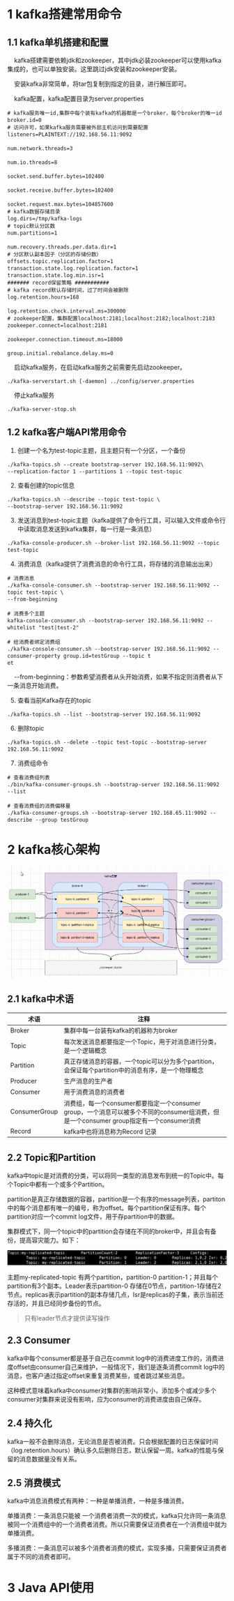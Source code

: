 # 1 kafka搭建常用命令

## 1.1 kafka单机搭建和配置

    kafka搭建需要依赖jdk和zookeeper，其中jdk必装zookeeper可以使用kafka集成的，也可以单独安装。这里跳过jdk安装和zookeeper安装。

    安装kafka非常简单，将tar包复制到指定的目录，进行解压即可。

    kafka配置，kafka配置目录为server.properties

```properties
# kafka服务唯一id,集群中每个装有kafka的机器都是一个broker，每个broker的唯一id
broker.id=0
# 访问许可，如果kafka服务需要被外部主机访问到需要配置
listeners=PLAINTEXT://192.168.56.11:9092

num.network.threads=3

num.io.threads=8

socket.send.buffer.bytes=102400

socket.receive.buffer.bytes=102400

socket.request.max.bytes=104857600
# kafka数据存储目录
log.dirs=/tmp/kafka-logs
# topic默认分区数
num.partitions=1

num.recovery.threads.per.data.dir=1
# 分区默认副本因子（分区的存储份数）
offsets.topic.replication.factor=1
transaction.state.log.replication.factor=1
transaction.state.log.min.isr=1
####### record保留策略 ###########
# kafka record默认存储时间，过了时间会被删除
log.retention.hours=168

log.retention.check.interval.ms=300000
# zookeeper配置，集群配置localhost:2181;localhost:2182;localhost:2183
zookeeper.connect=localhost:2181

zookeeper.connection.timeout.ms=18000

group.initial.rebalance.delay.ms=0
```

    启动kafka服务，在启动kafka服务之前需要先启动zookeeper。

```shell
./kafka­-server­start.sh [-daemon] ../config/server.properties
```

    停止kafka服务

```shell
./kafka-server-stop.sh
```

## 1.2 kafka客户端API常用命令

1. 创建一个名为test-topic主题，且主题只有一个分区，一个备份

```shell
./kafka-topics.sh --create bootstrap-server 192.168.56.11:9092\
--replication-factor 1 --partitions 1 --topic test-topic
```

2. 查看创建的topic信息

```shell
./kafka-topics.sh --describe --topic test-topic \
--bootstrap-server 192.168.56.11:9092
```

3. 发送消息到test-topic主题（kafka提供了命令行工具，可以输入文件或命令行中读取消息发送到kafka集群，每一行是一条消息）

```shell
./kafka-console-producer.sh --broker-list 192.168.56.11:9092 --topic test-topic
```

4. 消费消息（kafka提供了消费消息的命令行工具，将存储的消息输出出来）

```shell
# 消费消息
./kafka-console-consumer.sh --bootstrap-server 192.168.56.11:9092 --topic test-topic \
--from-beginning

# 消费多个主题
kafka‐console‐consumer.sh ‐‐bootstrap‐server 192.168.56.11:9092 ‐‐whitelist "test|test‐2"

# 给消费者绑定消费组
./kafka‐console‐consumer.sh ‐‐bootstrap‐server 192.168.56.11:9092 ‐‐consumer‐property group.id=testGroup ‐‐topic t
et
```

    --from-beginning：参数希望消费者从头开始消费，如果不指定则消费者从下一条消息开始消费。

5. 查看当前Kafka存在的topic

```shell
./kafka-topics.sh --list --bootstrap-server 192.168.56.11:9092
```

6. 删除topic

```shell
./kafka-topics.sh --delete --topic test-topic --bootstrap-server 192.168.56.11:9092
```

7. 消费组命令

```shell
# 查看消费组列表
./bin/kafka‐consumer‐groups.sh ‐‐bootstrap‐server 192.168.56.11:9092 ‐‐list

# 查看消费组的消费偏移量
./kafka‐consumer‐groups.sh ‐‐bootstrap‐server 192.168.65.11:9092 ‐‐describe ‐‐group testGroup
```

# 2 kafka核心架构

![kafka-framework](../picture/mq/kafka-framework.png)

## 2.1 kafka中术语

| 术语            | 注释                                                                                            |
| ------------- | --------------------------------------------------------------------------------------------- |
| Broker        | 集群中每一台装有kafka的机器称为broker                                                                      |
| Topic         | 每次发送消息都要指定一个Topic，用于对消息进行分类，是一个逻辑概念                                                           |
| Partition     | 真正存储消息的容器，一个topic可以分为多个partition，会保证每个partition中的消息有序，是一个物理概念                                 |
| Producer      | 生产消息的生产者                                                                                      |
| Consumer      | 用于消费消息的消费者                                                                                    |
| ConsumerGroup | 消费组，每一个consumer都要指定一个consumer group，一个消息可以被多个不同的consumer组消费，但是一个consumer group指定有一个consumer消费 |
| Record        | kafka中也将消息称为Record 记录                                                                         |

## 2.2 Topic和Partition

kafka中topic是对消费的分类，可以将同一类型的消息发布到统一的Topic中。每个Topic中都有一个或多个Partition。

partition是真正存储数据的容器，partition是一个有序的message列表，partiton中的每个消息都有唯一的编号，称为offset。每个partition保证有序。每个partition对应一个commit log文件，用于存partition中的数据。

集群模式下，同一个topic中的partition会存储在不同的broker中，并且会有备份，提高容灾能力。如下：

![kafka-partition](../picture/mq/kafka-partition.png)

主题my-replicated-topic 有两个partition，partition-0 partition-1；并且每个partition有3个副本。Leader表示partition-0 存储在0节点，partition-1存储在2节点。replicas表示partition的副本存储几点，Isr是replicas的子集，表示当前还存活的，并且已经同步备份的节点。

> 只有leader节点才提供读写操作

## 2.3 Consumer

kafka中每个consumer都是基于自己在commit log中的消费进度工作的，消费进度offset由consumer自己来维护，一般情况下，我们是逐条消费commit log中的消息，也客户通过指定offset来重复消费某些，或者跳过某些消息。

这种模式意味着kafka中consumer对集群的影响非常小，添加多个或减少多个consumer对集群来说没有影响，应为consumer的消费进度由自己保存。

## 2.4 持久化

kafka一般不会删除消息，无论消息是否被消费。只会根据配置的日志保留时间（log.retention.hours）确认多久后删除日志，默认保留一周。kafka的性能与保留的消息数据量没有关系。

## 2.5 消费模式

kafka中消息消费模式有两种：一种是单播消费，一种是多播消费。

单播消费：一条消息只能被 一个消费者消费一次的模式，kafka只允许同一条消息被同一个消费组中的一个消费者消费。所以只需要保证消费者在一个消费组中就为单播消费。

多播消费：一条消息可以被多个消费者消费的模式，实现多播，只需要保证消费者属于不同的消费者即可。

# 3 Java API使用
